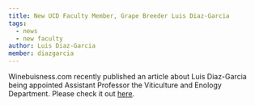 ```yaml
---
title: New UCD Faculty Member, Grape Breeder Luis Diaz-Garcia
tags:
  - news
  - new faculty
author: Luis Diaz-Garcia
member: diazgarcia
---
```


Winebuisness.com recently published an article about Luis Diaz-Garcia being appointed Assistant Professor the Viticulture and Enology 
Department. Please check it out [here](https://www.winebusiness.com/news/article/258648). 

